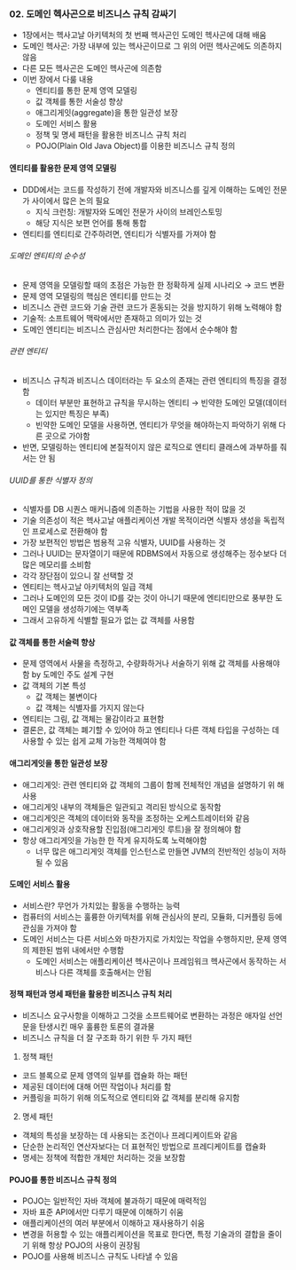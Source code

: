 ### 02. 도메인 헥사곤으로 비즈니스 규칙 감싸기
- 1장에서는 헥사고날 아키텍처의 첫 번째 헥사곤인 도메인 헥사곤에 대해 배움
- 도메인 헥사곤: 가장 내부에 있는 헥사곤이므로 그 위의 어떤 헥사곤에도 의존하지 않음
- 다른 모든 헥사곤은 도메인 헥사곤에 의존함
- 이번 장에서 다룰 내용
  - 엔티티를 통한 문제 영역 모델링
  - 값 객체를 통한 서술성 향상
  - 애그리게잇(aggregate)을 통한 일관성 보장
  - 도메인 서비스 활용
  - 정책 및 명세 패턴을 활용한 비즈니스 규칙 처리
  - POJO(Plain Old Java Object)를 이용한 비즈니스 규칙 정의

#### 엔티티를 활용한 문제 영역 모델링
- DDD에서는 코드를 작성하기 전에 개발자와 비즈니스를 깊게 이해하는 도메인 전문가 사이에서 많은 논의 필요
  - 지식 크런칭: 개발자와 도메인 전문가 사이의 브레인스토밍
  - 해당 지식은 보편 언어를 통해 통합
- 엔티티를 엔티티로 간주하려면, 엔티티가 식별자를 가져야 함
###### 도메인 엔티티의 순수성
- 문제 영역을 모델링할 때의 초점은 가능한 한 정확하게 실제 시나리오 → 코드 변환
- 문제 영역 모델링의 핵심은 엔티티를 만드는 것
- 비즈니스 관련 코드와 기술 관련 코드가 혼동되는 것을 방지하기 위해 노력해야 함
- 기술적: 소프트웨어 맥락에서만 존재하고 의미가 있는 것
- 도메인 엔티티는 비즈니스 관심사만 처리한다는 점에서 순수해야 함
###### 관련 엔티티 
- 비즈니스 규칙과 비즈니스 데이터라는 두 요소의 존재는 관련 엔티티의 특징을 결정함
  - 데이터 부분만 표현하고 규칙을 무시하는 엔티티 → 빈약한 도메인 모델(데이터는 있지만 특징은 부족)
  - 빈약한 도메인 모델을 사용하면, 엔티티가 무엇을 해야하는지 파악하기 위해 다른 곳으로 가야함
- 반면, 모델링하는 엔티티에 본질적이지 않은 로직으로 엔티티 클래스에 과부하를 줘서는 안 됨
###### UUID를 통한 식별자 정의
- 식별자를 DB 시퀀스 매커니즘에 의존하는 기법을 사용한 적이 많을 것
- 기술 의존성이 적은 헥사고날 애플리케이션 개발 목적이라면 식별자 생성을 독립적인 프로세스로 전환해야 함
- 가장 보편적인 방법은 범용적 고유 식별자, UUID를 사용하는 것
- 그러나 UUID는 문자열이기 때문에 RDBMS에서 자동으로 생성해주는 정수보다 더 많은 메모리를 소비함
- 각각 장단점이 있으니 잘 선택할 것
- 엔티티는 헥사고날 아키텍처의 일급 객체
- 그러나 도메인의 모든 것이 ID를 갖는 것이 아니기 때문에 엔티티만으로 풍부한 도메인 모델을 생성하기에는 역부족
- 그래서 고유하게 식별할 필요가 없는 값 객체를 사용함

#### 값 객체를 통한 서술력 향상
- 문제 영역에서 사물을 측정하고, 수량화하거나 서술하기 위해 값 객체를 사용해야 함 by 도메인 주도 설계 구현
- 값 객체의 기본 특성
  - 값 객체는 불변이다
  - 값 객체는 식별자를 가지지 않는다
- 엔티티는 그림, 값 객체는 물감이라고 표현함
- 결론은, 값 객체는 폐기할 수 있어야 하고 엔티티나 다른 객체 타입을 구성하는 데 사용할 수 있는 쉽게 교체 가능한 객체여야 함

#### 애그리게잇을 통한 일관성 보장
- 애그리게잇: 관련 엔티티와 값 객체의 그룹이 함께 전체적인 개념을 설명하기 위 해 사용
- 애그리게잇 내부의 객체들은 일관되고 격리된 방식으로 동작함
- 애그리게잇은 객체의 데이터와 동작을 조정하는 오케스트레이터와 같음
- 애그리게잇과 상호작용할 진입점(애그리게잇 루트)을 잘 정의해야 함
- 항상 애그리게잇을 가능한 한 작게 유지하도록 노력해야함
  - 너무 많은 애그리게잇 객체를 인스턴스로 만들면 JVM의 전반적인 성능이 저하될 수 있음

#### 도메인 서비스 활용
- 서비스란? 무언가 가치있는 활동을 수행하는 능력
- 컴퓨터의 서비스는 훌륭한 아키텍처를 위해 관심사의 분리, 모듈화, 디커플링 등에 관심을 가져야 함
- 도메인 서비스는 다른 서비스와 마찬가지로 가치있는 작업을 수행하지만, 문제 영역의 제한된 범위 내에서만 수행함
  - 도메인 서비스는 애플리케이션 헥사곤이나 프레임워크 헥사곤에서 동작하는 서비스나 다른 객체를 호출해서는 안됨

#### 정책 패턴과 명세 패턴을 활용한 비즈니스 규칙 처리
- 비즈니스 요구사항을 이해하고 그것을 소프트웨어로 변환하는 과정은 애자일 선언문을 탄생시킨 매우 훌륭한 토론의 결과물
- 비즈니스 규칙을 더 잘 구조화 하기 위한 두 가지 패턴
1. 정책 패턴
- 코드 블록으로 문제 영역의 일부를 캡슐화 하는 패턴
- 제공된 데이터에 대해 어떤 작업이나 처리를 함
- 커플링을 피하기 위해 의도적으로 엔티티와 값 객체를 분리해 유지함
2. 명세 패턴
- 객체의 특성을 보장하는 데 사용되는 조건이나 프레디케이트와 같음
- 단순한 논리적인 연산자보다는 더 표현적인 방법으로 프레디케이트를 캡슐화
- 명세는 정책에 적합한 개체만 처리하는 것을 보장함

#### POJO를 통한 비즈니스 규칙 정의 
- POJO는 일반적인 자바 객체에 불과하기 때문에 매력적임
- 자바 표준 API에서만 다루기 때문에 이해하기 쉬움
- 애플리케이션의 여러 부분에서 이해하고 재사용하기 쉬움
- 변경을 허용할 수 있는 애플리케이션을 목표로 한다면, 특정 기술과의 결합을 줄이기 위해 항상 POJO의 사용이 권장됨
- POJO를 사용해 비즈니스 규칙도 나타낼 수 있음 